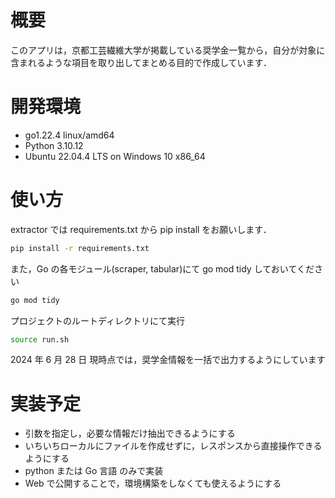 # 概要

このアプリは，京都工芸繊維大学が掲載している奨学金一覧から，自分が対象に含まれるような項目を取り出してまとめる目的で作成しています．

# 開発環境

- go1.22.4 linux/amd64
- Python 3.10.12
- Ubuntu 22.04.4 LTS on Windows 10 x86_64

# 使い方

extractor では requirements.txt から pip install をお願いします．

```bash
pip install -r requirements.txt
```

また，Go の各モジュール(scraper, tabular)にて go mod tidy しておいてください

```bash
go mod tidy
```

プロジェクトのルートディレクトリにて実行

```bash
source run.sh
```

<!-- `-t`: 対象（undergraduate，graduate）(追加予定) -->

2024 年 6 月 28 日
現時点では，奨学金情報を一括で出力するようにしています

# 実装予定

- 引数を指定し，必要な情報だけ抽出できるようにする
- いちいちローカルにファイルを作成せずに，レスポンスから直接操作できるようにする
- python または Go 言語 のみで実装
- Web で公開することで，環境構築をしなくても使えるようにする
